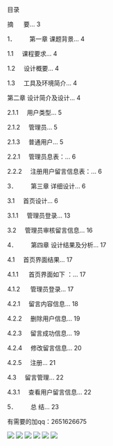 目录

摘      要... 3

1．        第一章 课题背景... 4

1.1     课程要求... 4

1.2     设计概要... 4

1.3     工具及环境简介... 4

第二章 设计简介及设计... 4

2.1.1     用户类型... 5

2.1.2     管理员... 5

2.1.3     普通用户... 5

2.2.1     管理员息表：... 6

2.2.2     注册用户留言信息表：... 6

3．        第三章 详细设计... 6

3.1     首页设计... 6

3.1.1     管理员登录... 13

3.2     管理员审核留言信息... 16

4．        第四章 设计结果及分析... 17

4.1     首页界面结果... 17

4.1.1      首页界面如下 ：... 17

4.1.2      管理员登录... 17

4.2.1     留言内容信息... 18

4.2.2     删除用户信息... 19

4.2.3     留言成功信息... 19

4.2.4     修改留言信息... 20

4.2.5     注册... 21

4.3     留言管理... 22

4.3.1     查看用户留言信息... 22

5．        总 结... 23

有需要的加qq：2651626675

<img src="https://img-blog.csdnimg.cn/20210106145401132.png?x-oss-process=image/watermark,type_ZmFuZ3poZW5naGVpdGk,shadow_10,text_aHR0cHM6Ly9ibG9nLmNzZG4ubmV0L3FxXzMxMjkzNTc1,size_16,color_FFFFFF,t_70">
<img src="https://img-blog.csdnimg.cn/20210106145401128.png">
<img src="https://img-blog.csdnimg.cn/20210106145401128.png">
<img src="https://img-blog.csdnimg.cn/20210106145401139.png">
<img src="https://img-blog.csdnimg.cn/20210106145401135.png?x-oss-process=image/watermark,type_ZmFuZ3poZW5naGVpdGk,shadow_10,text_aHR0cHM6Ly9ibG9nLmNzZG4ubmV0L3FxXzMxMjkzNTc1,size_16,color_FFFFFF,t_70">
<img src="https://img-blog.csdnimg.cn/20210106145401101.png?x-oss-process=image/watermark,type_ZmFuZ3poZW5naGVpdGk,shadow_10,text_aHR0cHM6Ly9ibG9nLmNzZG4ubmV0L3FxXzMxMjkzNTc1,size_16,color_FFFFFF,t_70">
